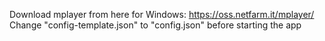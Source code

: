 Download mplayer from here for Windows: https://oss.netfarm.it/mplayer/
Change "config-template.json" to "config.json" before starting the app
